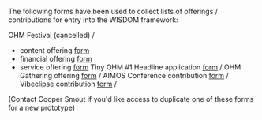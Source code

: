 The following forms have been used to collect lists of offerings / contributions for entry into the WISDOM framework: 

OHM Festival (cancelled) /
- content offering [form](https://forms.gle/9Fdd3e5WQ8eMqyEK9)
- financial offering [form](https://forms.gle/Wx4ywQEsxk4XtBRw8)
- service offering [form](https://forms.gle/SnEtrspu2xyToSwZ8)
Tiny OHM #1 Headline application [form](https://forms.gle/NU37P7XKVGBJuVSa7) /
OHM Gathering offering [form](https://forms.gle/QndR3zLDdNLjvNJx5) /
AIMOS Conference contribution [form](https://forms.gle/yf5xeriQjMzN6h5k9) /
Vibeclipse contribution [form](https://forms.gle/RsS6WVcQSqzhEFjn6) /

(Contact Cooper Smout if you'd like access to duplicate one of these forms for a new prototype)
